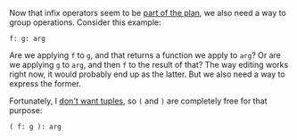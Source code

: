 Now that infix operators seem to be [part of the plan](/daily/2025-05-26), we
also need a way to group operations. Consider this example:

```
f: g: arg
```

Are we applying `f` to `g`, and that returns a function we apply to `arg`? Or
are we applying `g` to `arg`, and then `f` to the result of that? The way
editing works right now, it would probably end up as the latter. But we also
need a way to express the former.

Fortunately, I [don't want tuples](/daily/2025-03-06), so `(` and `)` are
completely free for that purpose:

```
( f: g ): arg
```
